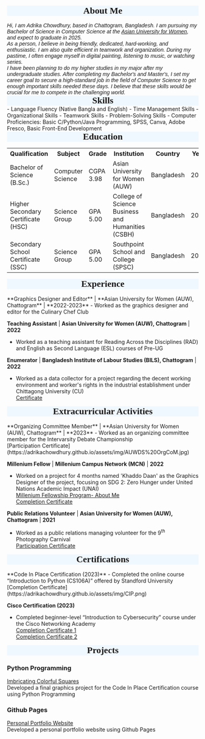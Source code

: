 <div style="font-family: Garamond; font-size: 170%; background-color: #F0F8FF; text-align: center;"> <strong> About Me </strong> </div>
<br>
<i style= "font-family: Arial;">
Hi, I am Adrika Chowdhury, based in Chattogram, Bangladesh. I am pursuing my Bachelor of Science in Computer Science at the <a href="https://asian-university.org/">Asian University for Women</a>, and expect to graduate in 2025.<br>As a person, I believe in being friendly, dedicated, hard-working, and enthusiastic. I am also quite efficient in teamwork and organization. During my pastime, I often engage myself in digital painting, listening to music, or watching series.<br>I have been planning to do my higher studies in my major after my undergraduate studies. After completing my Bachelor's and Master's, I set my career goal to secure a high-standard job in the field of Computer Science to get enough important skills needed these days. I believe that these skills would be crucial for me to compete in the challenging world.</i>
<br>
<div style="font-family: Garamond; font-size: 170%; background-color: #F0F8FF; text-align: center;"> <strong> Skills </strong> </div>
- Language Fluency (Native Bangla and English)
- Time Management Skills
- Organizational Skills
- Teamwork Skills
- Problem-Solving Skills
- Computer Proficiencies: Basic C/Python/Java Programming, SPSS, Canva, Adobe Fresco, Basic Front-End Development
<br>
<div style="font-family: Garamond; font-size: 170%; background-color: #F0F8FF; text-align: center;"> <strong> Education </strong> </div>
<table>
 <tr>
    <th>Qualification</th>
    <th>Subject</th>
    <th>Grade</th>
    <th>Institution</th>
    <th>Country</th>
    <th>Year</th>
  </tr>
  <tr>
   <td>Bachelor of Science (B.Sc.)</td>
   <td>Computer Science</td>
   <td>CGPA 3.98</td>
   <td>Asian University for Women (AUW)</td>
   <td>Bangladesh</td>
   <td>2025</td>
  </tr>
  <tr>
   <td>Higher Secondary Certificate (HSC)</td>
   <td>Science Group</td>
   <td>GPA 5.00</td>
   <td>College of Science Business and Humanities (CSBH)</td>
   <td>Bangladesh</td>
   <td>2020</td>
  </tr>
  <tr>
   <td>Secondary School Certificate (SSC)</td>
   <td>Science Group</td>
   <td>GPA 5.00</td>
   <td>Southpoint School and College (SPSC)</td>
   <td>Bangladesh</td>
   <td>2018</td>
  </tr>
</table>

<div style="font-family: Garamond; font-size: 170%; background-color: #F0F8FF; text-align: center;"> <strong> Experience </strong> </div>
<br>
**Graphics Designer and Editor** | **Asian University for Women (AUW), Chattogram** | **2022-2023**
- Worked as the graphics designer and editor for the Culinary Chef Club

**Teaching Assistant** | **Asian University for Women (AUW), Chattogram** | **2022**
- Worked as a teaching assistant for Reading Across the Disciplines (RAD) and English as Second Language (ESL) courses of Pre-UG

**Enumerator** | **Bangladesh Institute of Labour Studies (BILS), Chattogram** | **2022**
- Worked as a data collector for a project regarding the decent working environment and worker's rights in the industrial establishment under Chittagong University (CU) <br>
[Certificate](https://adrikachowdhury.github.io/assets/img/BILS.jpg)

<div style="font-family: Garamond; font-size: 170%; background-color: #F0F8FF; text-align: center;"> <strong> Extracurricular Activities </strong> </div>
<br>
**Organizing Committee Member** | **Asian University for Women (AUW), Chattogram** | **2023**
- Worked as an organizing committee member for the Intervarsity Debate Championship <br>
[Participation Certificate](https://adrikachowdhury.github.io/assets/img/AUWDS%20OrgCoM.jpg)

**Millenium Fellow** | **Millenium Campus Network (MCN)** | **2022**
- Worked on a project for 4 months named 'Khaddo Daan' as the Graphics Designer of the project, focusing on SDG 2: Zero Hunger under United Nations Academic Impact (UNAI) <br>
[Millenium Fellowship Program- About Me](https://www.millenniumfellows.org/fellow/2022/asian-university/adrika-chowdhury) <br>
[Completion Certificate](https://adrikachowdhury.github.io/assets/img/Millennium%20Fellowship%20Certificate%20-%2022159.pdf)

**Public Relations Volunteer** | **Asian University for Women (AUW), Chattogram** | **2021**
- Worked as a public relations managing volunteer for the 9<sup>th</sup> Photography Carnival <br>
[Participation Certificate](https://adrikachowdhury.github.io/assets/img/AUWPC.jpg)

<div style="font-family: Garamond; font-size: 170%; background-color: #F0F8FF; text-align: center;"> <strong> Certifications </strong> </div>
<br>
**Code In Place Certification (2023)**
- Completed the online course “Introduction to Python (CS106A)” offered by Standford University <br>
[Completion Certificate](https://adrikachowdhury.github.io/assets/img/CIP.png)

**Cisco Certification (2023)**
- Completed beginner-level “Introduction to Cybersecurity” course under the Cisco Networking Academy <br>
[Completion Certificate 1](https://adrikachowdhury.github.io/assets/img/Introduction_to_Cybersecurity_Badge20231212-29-lvk384%20-%20Copy.pdf)<br>
[Completion Certificate 2](https://adrikachowdhury.github.io/assets/img/AdrikaChowdhury-Introduction%20to%20-certificate%20-%20Copy.pdf)

<div style="font-family: Garamond; font-size: 170%; background-color: #F0F8FF; text-align: center;"> <strong> Projects </strong> </div>

### Python Programming
[Imbricating Colorful Squares](https://codeinplace.stanford.edu/cip3/share/McylTlErjRhbrGLVtDCS) <br>
Developed a final graphics project for the Code In Place Certification course using Python Programming
### Github Pages
[Personal Portfolio Website](https://adrikachowdhury.github.io/) <br>
Developed a personal portfolio website using Github Pages

